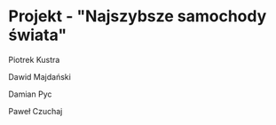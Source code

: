 Projekt - "Najszybsze samochody świata"
===========
Piotrek Kustra

Dawid Majdański

Damian Pyc

Paweł Czuchaj



